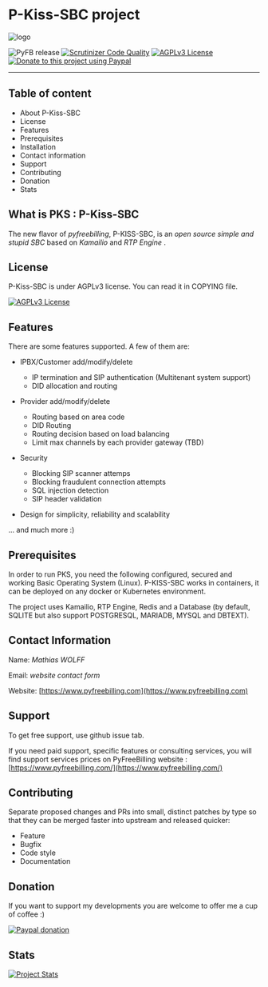 # P-Kiss-SBC project

![logo](http://www.pyfreebilling.com/wp-content/uploads/2014/12/PyFreeBilling-logo-small.png)

![PyFB release](https://img.shields.io/badge/PKS_version-4.0.0beta-8A2BE2)
[![Scrutinizer Code Quality](https://scrutinizer-ci.com/g/mwolff44/pyfreebilling/badges/quality-score.png?b=master)](https://scrutinizer-ci.com/g/mwolff44/pyfreebilling/?branch=master)
[![AGPLv3 License](https://img.shields.io/badge/license-AGPLv3-blue.svg?style=flat-square)](http://www.fsf.org)
[![Donate to this project using Paypal](https://img.shields.io/badge/paypal-donate-red.svg)](https://www.paypal.com/cgi-bin/webscr?cmd=_donations&business=FANG9JC63Q7DY&lc=FR&item_name=PyFreeBilling&currency_code=EUR&bn=PP%2dDonationsBF%3abtn_donateCC_LG%2egif%3aNonHosted&pk_campaign=donation)

---

## Table of content

- About P-Kiss-SBC
- License
- Features
- Prerequisites
- Installation
- Contact information
- Support
- Contributing
- Donation
- Stats

## What is PKS : P-Kiss-SBC

The new flavor of *pyfreebilling*, P-KISS-SBC, is an *open source simple and stupid SBC* based on *Kamailio* and *RTP Engine* .

## License

P-Kiss-SBC is under AGPLv3 license. You can read it in COPYING file.

[![AGPLv3 License](https://img.shields.io/badge/license-AGPLv3-blue.svg?style=flat-square)](http://www.fsf.org)

## Features

There are some features supported. A few of them are:

- IPBX/Customer add/modify/delete
  - IP termination and SIP authentication (Multitenant system support)
  - DID allocation and routing

- Provider add/modify/delete
  - Routing based on area code
  - DID Routing
  - Routing decision based on load balancing
  - Limit max channels by each provider gateway (TBD)

- Security
  - Blocking SIP scanner attemps
  - Blocking fraudulent connection attempts
  - SQL injection detection
  - SIP header validation

- Design for simplicity, reliability and scalability

... and much more :)

## Prerequisites

In order to run PKS, you need the following configured, secured  and
working Basic Operating System (Linux). P-KISS-SBC works in containers, it can be deployed on any docker or Kubernetes environment.

The project uses Kamailio, RTP Engine, Redis and a Database (by default, SQLITE but also support POSTGRESQL, MARIADB, MYSQL and DBTEXT).

## Contact Information

Name: *Mathias WOLFF*

Email: *website contact form*

Website: [https://www.pyfreebilling.com](https://www.pyfreebilling.com)

## Support

To get free support, use github issue tab.

If you need paid support, specific features or consulting services, you will find support services prices on PyFreeBilling website : [https://www.pyfreebilling.com/](https://www.pyfreebilling.com/)

## Contributing

Separate proposed changes and PRs into small, distinct patches by type so that they can be merged faster into upstream and released quicker:

- Feature
- Bugfix
- Code style
- Documentation

## Donation

If you want to support my developments you are welcome to offer me a cup of coffee :)

[![Paypal donation](static/donate_button_red.jpg)](./subscription.html)


## Stats

[![Project Stats](https://www.openhub.net/p/pyfreebilling/widgets/project_thin_badge.gif)](https://www.openhub.net/p/pyfreebilling)

